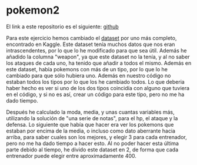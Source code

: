 # pokemon2

El link a este repositorio es el siguiente: [ github](https://github.com/GonzaloGmv/pokemon2)

Para este ejercicio hemos cambiado el [ dataset](https://www.kaggle.com/datasets/abcsds/pokemon) por uno más completo, encontrado en Kaggle. Este dataset tenía muchos datos que nos eran intrascendentes, por lo que lo he modificado para que sea útil. Además he añadido la columna "weapon", ya que este dataset no la tenía, y al no saber los ataques de cada uno, ha tenido que añadir a todos el mismo. Además en este dataset, había pokemons con más de un tipo, por lo que lo he cambiado para que sólo hubiera uno. Además en nuestro código no estaban todos los tipos por lo que los he cambiado todos. Lo que deberia haber hecho es ver si uno de los dos tipos coincidía con alguno que tuviera en el código, y si no es así, crear un código para este tipo, pero no me ha dado tiempo.

Después he calculado la moda, media, y unas cuantas variables más, utilizando la solución de "una serie de notas", para el hp, el ataque y la defensa. Lo siguiente que había que hacer era ver los pokemons que estaban por encima de la media, o incluso como dato aberrante hacia arriba, para saber cuales son los mejores, y elegir 3 para cada entrenador, pero no me ha dado tiempo a hacer esto. Al no poder hacer esta última parte debido al tiempo, he divido este dataset en 2, de forma que cada entrenador puede elegir entre aproximadamente 400.
